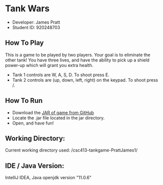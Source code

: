 # Tank Wars
- Developer: James Pratt
- Student ID: 920248703

## How To Play
This is a game to be played by two players. Your goal is to eliminate the other tank! You have three lives, 
and have the ability to pick up a shield power-up which will grant you extra health.
- Tank 1 controls are W, A, S, D. To shoot press E.
- Tank 2 controls are (up, down, left, right) on the keypad. To shoot press /. 

## How To Run
- Download the [JAR of game from GitHub](jar/csc413-tankgame-PrattJames1-1.0-SNAPSHOT.jar)
- Locate the .jar file located in the jar directory.
- Open, and have fun!

## Working Directory:
Current working directory used: /csc413-tankgame-PrattJames1/

## IDE / Java Version: 
IntelliJ IDEA, Java openjdk version "11.0.6"
